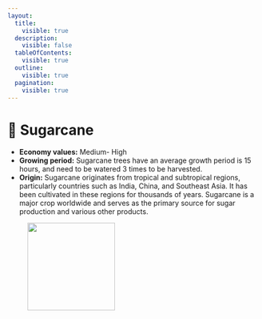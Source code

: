 ```yaml
---
layout:
  title:
    visible: true
  description:
    visible: false
  tableOfContents:
    visible: true
  outline:
    visible: true
  pagination:
    visible: true
---
```


# 🫧 Sugarcane

* **Economy values:** Medium- High
* **Growing period:** Sugarcane trees have an average growth period is 15 hours, and need to be watered 3 times to be harvested.
* **Origin:** Sugarcane originates from tropical and subtropical regions, particularly countries such as India, China, and Southeast Asia. It has been cultivated in these regions for thousands of years. Sugarcane is a major crop worldwide and serves as the primary source for sugar production and various other products.

<div>

<figure><img src="../.gitbook/assets/2.png" alt="" width="175"><figcaption></figcaption></figure>

 

<figure><img src="../.gitbook/assets/tree-mid-2.png" alt=""><figcaption></figcaption></figure>

 

<figure><img src="../.gitbook/assets/tree-2.png" alt=""><figcaption></figcaption></figure>

</div>
